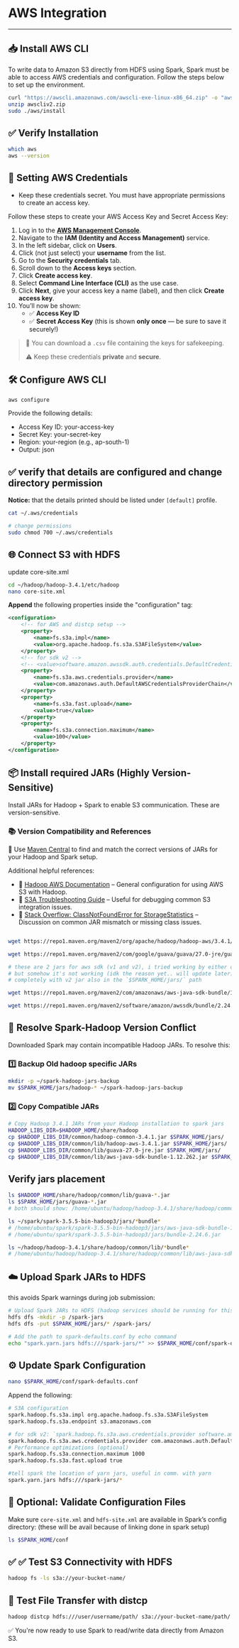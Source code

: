 # AWS Integration

---

## 📥 Install AWS CLI

To write data to Amazon S3 directly from HDFS using Spark, Spark must be able to access AWS credentials and configuration. Follow the steps below to set up the environment.

```bash
curl "https://awscli.amazonaws.com/awscli-exe-linux-x86_64.zip" -o "awscliv2.zip"
unzip awscliv2.zip
sudo ./aws/install
```

## ✅ Verify Installation

```bash
which aws
aws --version
```

## 🔐 Setting AWS Credentials

- Keep these credentials secret. You must have appropriate permissions to create an access key.

Follow these steps to create your AWS Access Key and Secret Access Key:

1. Log in to the **[AWS Management Console](https://console.aws.amazon.com/)**.
2. Navigate to the **IAM (Identity and Access Management)** service.
3. In the left sidebar, click on **Users**.
4. Click (not just select) your **username** from the list.
5. Go to the **Security credentials** tab.
6. Scroll down to the **Access keys** section.
7. Click **Create access key**.
8. Select **Command Line Interface (CLI)** as the use case.
9. Click **Next**, give your access key a name (label), and then click **Create access key**.
10. You’ll now be shown:
    - ✅ **Access Key ID**
    - ✅ **Secret Access Key** (this is shown **only once** — be sure to save it securely!)

> 💾 You can download a `.csv` file containing the keys for safekeeping.
>
> ⚠️ Keep these credentials **private** and **secure**.

## 🛠️ Configure AWS CLI

```bash
aws configure
```

Provide the following details:

- Access Key ID: your-access-key
- Secret Key: your-secret-key
- Region: your-region (e.g., ap-south-1)
- Output: json

## ✅ verify that details are configured and change directory permission

**Notice:** that the details printed should be listed under `[default]` profile.

```bash
cat ~/.aws/credentials

# change permissions
sudo chmod 700 ~/.aws/credentials

```

## 🌐 Connect S3 with HDFS

update core-site.xml

```bash
cd ~/hadoop/hadoop-3.4.1/etc/hadoop
nano core-site.xml
```

**Append** the following properties inside the "configuration" tag:

```xml
<configuration>
    <!-- for AWS and distcp setup -->
    <property>
        <name>fs.s3a.impl</name>
        <value>org.apache.hadoop.fs.s3a.S3AFileSystem</value>
    </property>
    <!-- for sdk v2 -->
    <!-- <value>software.amazon.awssdk.auth.credentials.DefaultCredentialsProvider</value> -->
    <property>
        <name>fs.s3a.aws.credentials.provider</name>
        <value>com.amazonaws.auth.DefaultAWSCredentialsProviderChain</value>
    </property>
    <property>
        <name>fs.s3a.fast.upload</name>
        <value>true</value>
    </property>
    <property>
        <name>fs.s3a.connection.maximum</name>
        <value>100</value>
    </property>
</configuration>
```

## 📦 Install required JARs (Highly Version-Sensitive)

Install JARs for Hadoop + Spark to enable S3 communication. These are version-sensitive.

### 📚 Version Compatibility and References

🧩 Use [Maven Central](https://mvnrepository.com/artifact/org.apache.hadoop/hadoop-aws/3.4.1) to find and match the correct versions of JARs for your Hadoop and Spark setup.

Additional helpful references:

- 📖 [Hadoop AWS Documentation](https://hadoop.apache.org/docs/r3.4.0/hadoop-aws/tools/hadoop-aws/index.html#General_S3A_Client_configuration) – General configuration for using AWS S3 with Hadoop.
- 🔧 [S3A Troubleshooting Guide](https://hadoop.apache.org/docs/r3.4.1/hadoop-aws/tools/hadoop-aws/troubleshooting_s3a.html) – Useful for debugging common S3 integration issues.
- 💬 [Stack Overflow: ClassNotFoundError for StorageStatistics](https://stackoverflow.com/questions/44411493/java-lang-noclassdeffounderror-org-apache-hadoop-fs-storagestatistics) – Discussion on common JAR mismatch or missing class issues.

```bash

wget https://repo1.maven.org/maven2/org/apache/hadoop/hadoop-aws/3.4.1/hadoop-aws-3.4.1.jar -P $HADOOP_HOME/share/hadoop/common/lib/

wget https://repo1.maven.org/maven2/com/google/guava/guava/27.0-jre/guava-27.0-jre.jar -P $HADOOP_HOME/share/hadoop/common/lib/

# these are 2 jars for aws sdk (v1 and v2), i tried working by either only with v1 setup or only with v2 setup
# but somehow it's not working (idk the reason yet.. will update later) the setup that works is v1 setup
# completely with v2 jar also in the `$SPARK_HOME/jars/` path

wget https://repo1.maven.org/maven2/com/amazonaws/aws-java-sdk-bundle/1.12.262/aws-java-sdk-bundle-1.12.262.jar -P $HADOOP_HOME/share/hadoop/common/lib/

wget https://repo1.maven.org/maven2/software/amazon/awssdk/bundle/2.24.6/bundle-2.24.6.jar -P $SPARK_HOME/jars/
```

## 🔄 Resolve Spark-Hadoop Version Conflict

Downloaded Spark may contain incompatible Hadoop JARs. To resolve this:

### 1️⃣ Backup Old hadoop specific JARs

```bash
mkdir -p ~/spark-hadoop-jars-backup
mv $SPARK_HOME/jars/hadoop-* ~/spark-hadoop-jars-backup
```

### 2️⃣ Copy Compatible JARs

```bash
# Copy Hadoop 3.4.1 JARs from your Hadoop installation to spark jars
HADOOP_LIBS_DIR=$HADOOP_HOME/share/hadoop
cp $HADOOP_LIBS_DIR/common/hadoop-common-3.4.1.jar $SPARK_HOME/jars/
cp $HADOOP_LIBS_DIR/common/lib/hadoop-aws-3.4.1.jar $SPARK_HOME/jars/
cp $HADOOP_LIBS_DIR/common/lib/guava-27.0-jre.jar $SPARK_HOME/jars/
cp $HADOOP_LIBS_DIR/common/lib/aws-java-sdk-bundle-1.12.262.jar $SPARK_HOME/jars/
```

## Verify jars placement

```bash
ls $HADOOP_HOME/share/hadoop/common/lib/guava-*.jar
ls $SPARK_HOME/jars/guava-*.jar
# both should show: /home/ubuntu/hadoop/hadoop-3.4.1/share/hadoop/common/lib/guava-27.0-jre.jar

ls ~/spark/spark-3.5.5-bin-hadoop3/jars/*bundle*
# /home/ubuntu/spark/spark-3.5.5-bin-hadoop3/jars/aws-java-sdk-bundle-1.12.262.jar
# /home/ubuntu/spark/spark-3.5.5-bin-hadoop3/jars/bundle-2.24.6.jar

ls ~/hadoop/hadoop-3.4.1/share/hadoop/common/lib/*bundle*
# /home/ubuntu/hadoop/hadoop-3.4.1/share/hadoop/common/lib/aws-java-sdk-bundle-1.12.262.jar
```

## ☁️ Upload Spark JARs to HDFS

this avoids Spark warnings during job submission:

```bash
# Upload Spark JARs to HDFS (hadoop services should be running for this commandto work)
hdfs dfs -mkdir -p /spark-jars
hdfs dfs -put $SPARK_HOME/jars/* /spark-jars/

# Add the path to spark-defaults.conf by echo command
echo "spark.yarn.jars hdfs:///spark-jars/*" >> $SPARK_HOME/conf/spark-defaults.conf
```

## ⚙️ Update Spark Configuration

```bash
nano $SPARK_HOME/conf/spark-defaults.conf
```

Append the following:

```bash
# S3A configuration
spark.hadoop.fs.s3a.impl org.apache.hadoop.fs.s3a.S3AFileSystem
spark.hadoop.fs.s3a.endpoint s3.amazonaws.com

# for sdk v2: `spark.hadoop.fs.s3a.aws.credentials.provider software.amazon.awssdk.auth.credentials.DefaultCredentialsProvider`
spark.hadoop.fs.s3a.aws.credentials.provider com.amazonaws.auth.DefaultAWSCredentialsProviderChain
# Performance optimizations (optional)
spark.hadoop.fs.s3a.connection.maximum 1000
spark.hadoop.fs.s3a.fast.upload true

#tell spark the location of yarn jars, useful in comm. with yarn
spark.yarn.jars hdfs:///spark-jars/*
```

## 📁 Optional: Validate Configuration Files

Make sure `core-site.xml` and `hdfs-site.xml` are available in Spark’s config directory:
(these will be avail because of linking done in spark setup)

```bash
ls $SPARK_HOME/conf
```

## ✅ ✅ Test S3 Connectivity with HDFS

```bash
hadoop fs -ls s3a://your-bucket-name/
```

## 🔁 Test File Transfer with distcp

```bash
hadoop distcp hdfs:///user/username/path/ s3a://your-bucket-name/path/
```

✅ You're now ready to use Spark to read/write data directly from Amazon S3.
